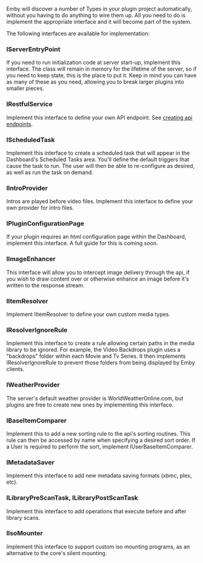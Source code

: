 Emby will discover a number of Types in your plugin project automatically, without you having to do anything to wire them up. All you need to do is implement the appropriate interface and it will become part of the system.

The following interfaces are available for implementation:

### IServerEntryPoint

If you need to run initialization code at server start-up, implement this interface. The class will remain in memory for the lifetime of the server, so if you need to keep state, this is the place to put it. Keep in mind you can have as many of these as you need, allowing you to break larger plugins into smaller pieces.

### IRestfulService

Implement this interface to define your own API endpoint. See [creating api endpoints](Creating-Api-Endpoints).

### IScheduledTask

Implement this interface to create a scheduled task that will appear in the Dashboard's Scheduled Tasks area. You'll define the default triggers that cause the task to run. The user will then be able to re-configure as desired, as well as run the task on demand.

### IIntroProvider

Intros are played before video files. Implement this interface to define your own provider for intro files.

### IPluginConfigurationPage

If your plugin requires an html configuration page within the Dashboard, implement this interface. A full guide for this is coming soon.

### IImageEnhancer

This interface will allow you to intercept image delivery through the api, if you wish to draw content over or otherwise enhance an image before it's written to the response stream.

### IItemResolver

Implement IItemResolver to define your own custom media types.

### IResolverIgnoreRule

Implement this interface to create a rule allowing certain paths in the media library to be ignored. For example, the Video Backdrops plugin uses a "backdrops" folder within each Movie and Tv Series. It then implements IResolverIgnoreRule to prevent those folders from being displayed by Emby clients.

### IWeatherProvider

The server's default weather provider is WorldWeatherOnline.com, but plugins are free to create new ones by implementing this interface.

### IBaseItemComparer
Implement this to add a new sorting rule to the api's sorting routines. This rule can then be accessed by name when specifying a desired sort order. If a User is required to perform the sort, implement IUserBaseItemComparer.

### IMetadataSaver
Implement this interface to add new metadata saving formats (xbmc, plex, etc).

### ILibraryPreScanTask, ILibraryPostScanTask
Implement this interface to add operations that execute before and after library scans.

### IIsoMounter
Implement this interface to support custom iso mounting programs, as an alternative to the core's silent mounting.